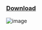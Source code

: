 ### [Download](https://github.com/ChengHan16/Cs4high_4080E036/blob/master/Artificial%20Intelligence%E3%80%8A111-1%E3%80%8B/CIFAR-10-image-classification.zip)
![image](https://user-images.githubusercontent.com/55220866/208360587-66d41560-de56-485b-ad90-0cef9953177e.png)
